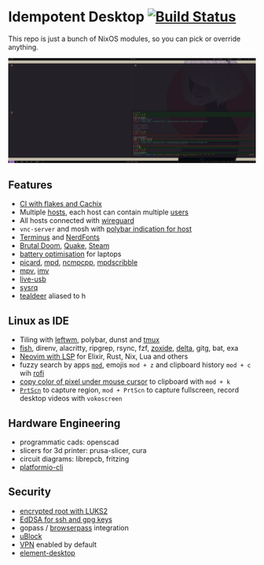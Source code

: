 # Idempotent Desktop [![Build Status](https://github.com/ksevelyar/idempotent-desktop/workflows/build/badge.svg)](https://github.com/ksevelyar/idempotent-desktop/actions)

This repo is just a bunch of NixOS modules, so you can pick or override anything. 

![leftwm](/assets/screens/leftwm.png)

## Features

* [CI with flakes and Cachix](/.github/workflows/build.yml)
* Multiple [hosts](https://github.com/ksevelyar/idempotent-desktop/tree/main/hosts), each host can contain multiple [users](https://github.com/ksevelyar/idempotent-desktop/tree/main/users)
* All hosts connected with [wireguard](https://github.com/ksevelyar/idempotent-desktop/blob/198d0192d958e871d184f85338c35440ae033c25/hosts/skynet.nix#L57-L135)
* `vnc-server` and mosh with [polybar indication for host](/assets/screens/polybar-sshd-vnc-server.png)
* [Terminus](http://terminus-font.sourceforge.net/shots.html) and [NerdFonts](/sys/fonts.nix)
* [Brutal Doom](https://github.com/ksevelyar/brutal-doom), [Quake](https://github.com/ksevelyar/quake), [Steam](https://github.com/ksevelyar/idempotent-desktop/blob/main/packages/games.nix)
* [battery optimisation](/hardware/power-management.nix) for laptops
* [picard][picard], [mpd](/services/mpd.nix), [ncmpcpp][ncmpcpp], [mpdscribble](https://listenbrainz.org/user/ksevelyar/)  
* [mpv](/users/shared/.config/mpv), [imv][imv] 
* [live-usb](/live-usb/live-usb.nix)
* [sysrq](https://www.kernel.org/doc/html/latest/admin-guide/sysrq.html#what-are-the-command-keys) 
* [tealdeer](https://github.com/dbrgn/tealdeer) aliased to h

## Linux as IDE

* Tiling with [leftwm](/users/shared/.config/leftwm/config.toml), polybar, dunst and [tmux](/main/packages/tmux.nix)
* [fish](/doc/fish.md), direnv, alacritty, ripgrep, rsync, fzf, [zoxide][zoxide], [delta][delta], gitg, bat, exa 
* [Neovim with LSP](https://github.com/ksevelyar/idempotent-desktop/blob/main/users/shared/.config/nvim/init.vim) for Elixir, Rust, Nix, Lua and others
* fuzzy search by apps [`mod`](/doc/run-rofi-with-one-key.md), emojis `mod + z` and clipboard history `mod + c` wih [rofi](https://github.com/ksevelyar/idempotent-desktop/blob/main/users/shared/.config/rofi/grey.rasi) 
* [copy color of pixel under mouse cursor](/sys/scripts.nix) to clipboard with `mod + k`
* [`PrtScn`](https://github.com/ksevelyar/idempotent-desktop/blob/6adfa52b3404d4f28f1c1b803b40bc5a86c3fde2/users/shared/.config/leftwm/config.toml#L197) to capture region, `mod + PrtScn` to capture fullscreen, record desktop videos with `vokoscreen`

## Hardware Engineering

* programmatic cads: openscad
* slicers for 3d printer: prusa-slicer, cura 
* circuit diagrams: librepcb, fritzing 
* [platformio-cli](https://jeelabs.org/2018/getting-started-bp/)

## Security

* [encrypted root with LUKS2](/doc/encrypted-root.md)
* [EdDSA for ssh and gpg keys](/doc/keys.md)
* gopass / [browserpass](https://github.com/browserpass/browserpass-extension#available-keyboard-shortcuts) integration
* [uBlock](https://github.com/gorhill/uBlock)
* [VPN](https://github.com/ksevelyar/idempotent-desktop/blob/main/services/vpn.nix) enabled by default
* [element-desktop](https://matrix.org/)

[picard]: https://picard.musicbrainz.org/quick-start/    
[imv]: /users/shared/.config/imv/config
[ncmpcpp]: /assets/screens/ncmpcpp.png
[delta]: https://github.com/dandavison/delta
[zoxide]: https://github.com/ajeetdsouza/zoxide
